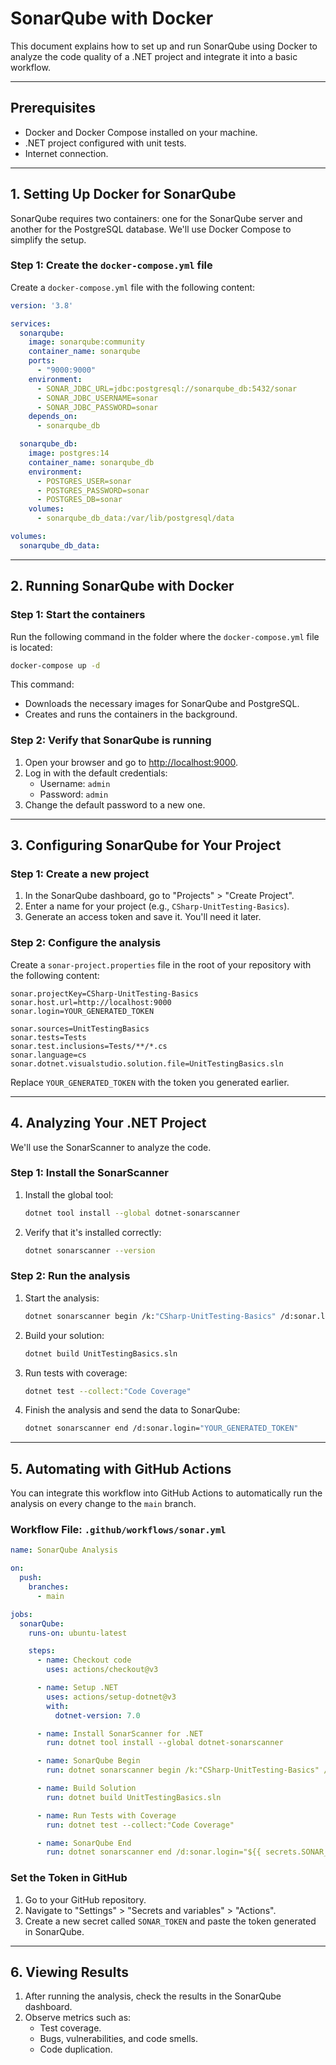 # SonarQube with Docker

This document explains how to set up and run SonarQube using Docker to analyze the code quality of a .NET project and integrate it into a basic workflow.

---

## **Prerequisites**

- Docker and Docker Compose installed on your machine.
- .NET project configured with unit tests.
- Internet connection.

---

## **1. Setting Up Docker for SonarQube**

SonarQube requires two containers: one for the SonarQube server and another for the PostgreSQL database. We'll use Docker Compose to simplify the setup.

### **Step 1: Create the `docker-compose.yml` file**

Create a `docker-compose.yml` file with the following content:

```yaml
version: '3.8'

services:
  sonarqube:
    image: sonarqube:community
    container_name: sonarqube
    ports:
      - "9000:9000"
    environment:
      - SONAR_JDBC_URL=jdbc:postgresql://sonarqube_db:5432/sonar
      - SONAR_JDBC_USERNAME=sonar
      - SONAR_JDBC_PASSWORD=sonar
    depends_on:
      - sonarqube_db

  sonarqube_db:
    image: postgres:14
    container_name: sonarqube_db
    environment:
      - POSTGRES_USER=sonar
      - POSTGRES_PASSWORD=sonar
      - POSTGRES_DB=sonar
    volumes:
      - sonarqube_db_data:/var/lib/postgresql/data

volumes:
  sonarqube_db_data:
```

---

## **2. Running SonarQube with Docker**

### **Step 1: Start the containers**

Run the following command in the folder where the `docker-compose.yml` file is located:

```bash
docker-compose up -d
```

This command:
- Downloads the necessary images for SonarQube and PostgreSQL.
- Creates and runs the containers in the background.

### **Step 2: Verify that SonarQube is running**

1. Open your browser and go to [http://localhost:9000](http://localhost:9000).
2. Log in with the default credentials:
   - Username: `admin`
   - Password: `admin`
3. Change the default password to a new one.

---

## **3. Configuring SonarQube for Your Project**

### **Step 1: Create a new project**

1. In the SonarQube dashboard, go to "Projects" > "Create Project".
2. Enter a name for your project (e.g., `CSharp-UnitTesting-Basics`).
3. Generate an access token and save it. You'll need it later.

### **Step 2: Configure the analysis**

Create a `sonar-project.properties` file in the root of your repository with the following content:

```properties
sonar.projectKey=CSharp-UnitTesting-Basics
sonar.host.url=http://localhost:9000
sonar.login=YOUR_GENERATED_TOKEN

sonar.sources=UnitTestingBasics
sonar.tests=Tests
sonar.test.inclusions=Tests/**/*.cs
sonar.language=cs
sonar.dotnet.visualstudio.solution.file=UnitTestingBasics.sln
```

Replace `YOUR_GENERATED_TOKEN` with the token you generated earlier.

---

## **4. Analyzing Your .NET Project**

We'll use the SonarScanner to analyze the code.

### **Step 1: Install the SonarScanner**

1. Install the global tool:

   ```bash
   dotnet tool install --global dotnet-sonarscanner
   ```

2. Verify that it's installed correctly:

   ```bash
   dotnet sonarscanner --version
   ```

### **Step 2: Run the analysis**

1. Start the analysis:

   ```bash
   dotnet sonarscanner begin /k:"CSharp-UnitTesting-Basics" /d:sonar.login="YOUR_GENERATED_TOKEN" /d:sonar.host.url="http://localhost:9000"
   ```

2. Build your solution:

   ```bash
   dotnet build UnitTestingBasics.sln
   ```

3. Run tests with coverage:

   ```bash
   dotnet test --collect:"Code Coverage"
   ```

4. Finish the analysis and send the data to SonarQube:

   ```bash
   dotnet sonarscanner end /d:sonar.login="YOUR_GENERATED_TOKEN"
   ```

---

## **5. Automating with GitHub Actions**

You can integrate this workflow into GitHub Actions to automatically run the analysis on every change to the `main` branch.

### **Workflow File: `.github/workflows/sonar.yml`**

```yaml
name: SonarQube Analysis

on:
  push:
    branches:
      - main

jobs:
  sonarQube:
    runs-on: ubuntu-latest

    steps:
      - name: Checkout code
        uses: actions/checkout@v3

      - name: Setup .NET
        uses: actions/setup-dotnet@v3
        with:
          dotnet-version: 7.0

      - name: Install SonarScanner for .NET
        run: dotnet tool install --global dotnet-sonarscanner

      - name: SonarQube Begin
        run: dotnet sonarscanner begin /k:"CSharp-UnitTesting-Basics" /d:sonar.login="${{ secrets.SONAR_TOKEN }}" /d:sonar.host.url="http://localhost:9000"

      - name: Build Solution
        run: dotnet build UnitTestingBasics.sln

      - name: Run Tests with Coverage
        run: dotnet test --collect:"Code Coverage"

      - name: SonarQube End
        run: dotnet sonarscanner end /d:sonar.login="${{ secrets.SONAR_TOKEN }}"
```

### **Set the Token in GitHub**

1. Go to your GitHub repository.
2. Navigate to "Settings" > "Secrets and variables" > "Actions".
3. Create a new secret called `SONAR_TOKEN` and paste the token generated in SonarQube.

---

## **6. Viewing Results**

1. After running the analysis, check the results in the SonarQube dashboard.
2. Observe metrics such as:
   - Test coverage.
   - Bugs, vulnerabilities, and code smells.
   - Code duplication.

